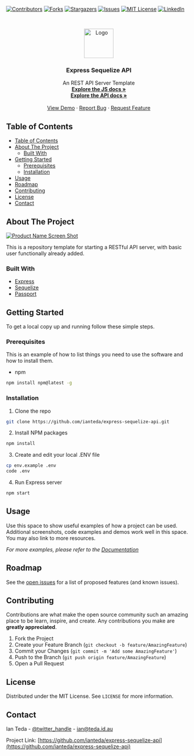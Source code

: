 <!-- PROJECT SHIELDS -->
<!--
*** I'm using markdown "reference style" links for readability.
*** Reference links are enclosed in brackets [ ] instead of parentheses ( ).
*** See the bottom of this document for the declaration of the reference variables
*** for contributors-url, forks-url, etc. This is an optional, concise syntax you may use.
*** https://www.markdownguide.org/basic-syntax/#reference-style-links
-->
[![Contributors][contributors-shield]][contributors-url]
[![Forks][forks-shield]][forks-url]
[![Stargazers][stars-shield]][stars-url]
[![Issues][issues-shield]][issues-url]
[![MIT License][license-shield]][license-url]
[![LinkedIn][linkedin-shield]][linkedin-url]



<!-- PROJECT LOGO -->
<br />
<p align="center">
  <a href="https://github.com/ianteda/express-sequelize-api">
    <img src="images/logo.png" alt="Logo" width="80" height="80">
  </a>

  <h3 align="center">Express Sequelize API</h3>

  <p align="center">
    An REST API Server Template
    <br />
    <a href="https://ianteda.github.io/express-sequelize-api/"><strong>Explore the JS docs »</strong></a>
    <br /> 
    <a href="https://ianteda.github.io/express-sequelize-api/api"><strong>Explore the API docs »</strong></a>
    <br />
    <br />
    <a href="https://github.com/ianteda/express-sequelize-api">View Demo</a>
    ·
    <a href="https://github.com/ianteda/express-sequelize-api/issues">Report Bug</a>
    ·
    <a href="https://github.com/ianteda/express-sequelize-api/issues">Request Feature</a>
  </p>
</p>



<!-- TABLE OF CONTENTS -->
## Table of Contents

- [Table of Contents](#table-of-contents)
- [About The Project](#about-the-project)
  - [Built With](#built-with)
- [Getting Started](#getting-started)
  - [Prerequisites](#prerequisites)
  - [Installation](#installation)
- [Usage](#usage)
- [Roadmap](#roadmap)
- [Contributing](#contributing)
- [License](#license)
- [Contact](#contact)



<!-- ABOUT THE PROJECT -->
## About The Project

[![Product Name Screen Shot][product-screenshot]](https://example.com)

This is a repository template for starting a RESTful API server, with basic user functionally already added. 

### Built With

* [Express](https://expressjs.com/)
* [Sequelize](https://sequelize.org/)
* [Passport](http://www.passportjs.org/)



<!-- GETTING STARTED -->
## Getting Started

To get a local copy up and running follow these simple steps.

### Prerequisites

This is an example of how to list things you need to use the software and how to install them.
* npm
```sh
npm install npm@latest -g
```

### Installation

1. Clone the repo
```sh
git clone https://github.com/ianteda/express-sequelize-api.git
```
2. Install NPM packages
```sh
npm install
```
3. Create and edit your local .ENV file
```sh
cp env.example .env
code .env
```
4. Run Express server
```sh
npm start
```

<!-- USAGE EXAMPLES -->
## Usage

Use this space to show useful examples of how a project can be used. Additional screenshots, code examples and demos work well in this space. You may also link to more resources.

_For more examples, please refer to the [Documentation](https://example.com)_



<!-- ROADMAP -->
## Roadmap

See the [open issues](https://github.com/ianteda/express-sequelize-api/issues) for a list of proposed features (and known issues).



<!-- CONTRIBUTING -->
## Contributing

Contributions are what make the open source community such an amazing place to be learn, inspire, and create. Any contributions you make are **greatly appreciated**.

1. Fork the Project
2. Create your Feature Branch (`git checkout -b feature/AmazingFeature`)
3. Commit your Changes (`git commit -m 'Add some AmazingFeature'`)
4. Push to the Branch (`git push origin feature/AmazingFeature`)
5. Open a Pull Request



<!-- LICENSE -->
## License

Distributed under the MIT License. See `LICENSE` for more information.



<!-- CONTACT -->
## Contact

Ian Teda - [@twitter_handle](https://twitter.com/ianteda) - ian@teda.id.au

Project Link: [https://github.com/ianteda/express-sequelize-api](https://github.com/ianteda/express-sequelize-api)



<!-- MARKDOWN LINKS & IMAGES -->
<!-- https://www.markdownguide.org/basic-syntax/#reference-style-links -->
[contributors-shield]: https://img.shields.io/github/contributors/ianteda/express-sequelize-api.svg?style=flat-square
[contributors-url]: https://github.com/ianteda/express-sequelize-api/graphs/contributors
[forks-shield]: https://img.shields.io/github/forks/ianteda/express-sequelize-api.svg?style=flat-square
[forks-url]: https://github.com/ianteda/express-sequelize-api/network/members
[stars-shield]: https://img.shields.io/github/stars/ianteda/express-sequelize-api.svg?style=flat-square
[stars-url]: https://github.com/ianteda/express-sequelize-api/stargazers
[issues-shield]: https://img.shields.io/github/issues/ianteda/express-sequelize-api.svg?style=flat-square
[issues-url]: https://github.com/ianteda/express-sequelize-api/issues
[license-shield]: https://img.shields.io/github/license/ianteda/express-sequelize-api.svg?style=flat-square
[license-url]: https://github.com/ianteda/express-sequelize-api/blob/master/LICENSE.txt
[linkedin-shield]: https://img.shields.io/badge/-LinkedIn-black.svg?style=flat-square&logo=linkedin&colorB=555
[linkedin-url]: https://linkedin.com/in/ianteda
[product-screenshot]: images/screenshot.png
